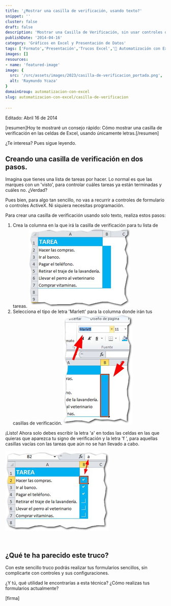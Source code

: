```yaml
---
title: '¿Mostrar una casilla de verificación, usando texto?'
snippet: ''
cluster: false
draft: false 
description: 'Mostrar una Casilla de Verificación, sin usar controles de formulario, puede ser una gran ayuda si tienes planeado hacer un listado muy sencillo.'
publishDate: '2014-04-16'
category: 'Gráficos en Excel y Presentación de Datos'
tags: ['Formato','Presentación','Trucos Excel','🤖 Automatización con Excel']
images: []
resources: 
- name: 'featured-image'
image: {
  src: '/src/assets/images/2023/casilla-de-verificacion_portada.png',
  alt: 'Raymundo Ycaza'
}
domainGroup: automatizacion-con-excel
slug: automatizacion-con-excel/casilla-de-verificacion

---
```


Editado: Abril 16 de 2014

\[resumen\]Hoy te mostraré un consejo rápido: Cómo mostrar una casilla de verificación en las celdas de Excel, usando únicamente letras.\[/resumen\]

¿Te interesa? Pues sigue leyendo.

## Creando una casilla de verificación en dos pasos.

Imagina que tienes una lista de tareas por hacer. Lo normal es que las marques con un 'visto', para controlar cuáles tareas ya están terminadas y cuáles no. ¿Verdad?

Pues bien, para algo tan sencillo, no vas a recurrir a controles de formulario o controles ActiveX. Ni siquiera necesitas programación.

Para crear una casilla de verificación usando solo texto, realiza estos pasos:

1. Crea la columna en la que irá la casilla de verificación para tu lista de tareas. [![Casilla de Verificación](images/casilla-de-verificacion-0011.jpg)](http://raymundoycaza.com/wp-content/uploads/casilla-de-verificacion-0011.jpg) 
2. Selecciona el tipo de letra 'Marlett' para la columna donde irán tus casillas de verificación. [![Casilla de Verificación](images/casilla-de-verificacion-0021.jpg)](http://raymundoycaza.com/wp-content/uploads/casilla-de-verificacion-0021.jpg)

¡Listo! Ahora solo debes escribir la letra 'a' en todas las celdas en las que quieras que aparezca tu signo de verificación y la letra 'f ', para aquellas casillas vacías con las tareas que aún no se han llevado a cabo.

[![Casilla de Verificación](images/casilla-de-verificacion-0031.jpg)](http://raymundoycaza.com/wp-content/uploads/casilla-de-verificacion-0031.jpg)

 

## ¿Qué te ha parecido este truco?

Con este sencillo truco podrás realizar tus formularios sencillos, sin complicarte con controles y sus configuraciones.

¿Y tú, qué utilidad le encontrarías a esta técnica? ¿Cómo realizas tus formularios actualmente?

\[firma\]
